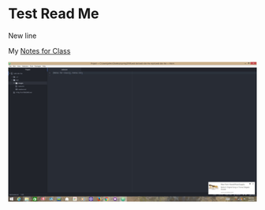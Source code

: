 # Test Read Me

New line

My [Notes for Class](./notes.txt)

![Screenshot of my Atom Editor](./images/screenshot.png)
